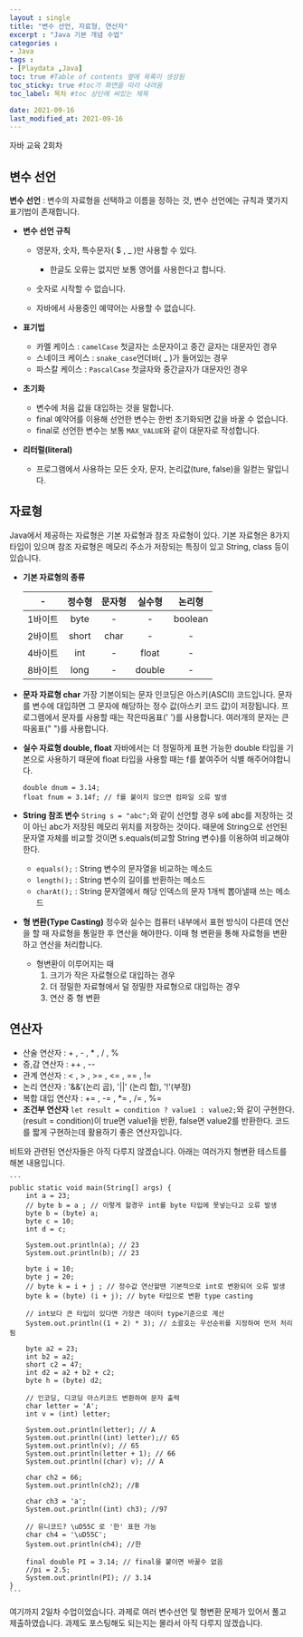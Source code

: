 ```yaml
---
layout : single
title: "변수 선언, 자료형, 연산자"
excerpt : "Java 기본 개념 수업"
categories :
- Java
tags :
- [Playdata ,Java]
toc: true #Table of contents 옆에 목록이 생성됨
toc_sticky: true #toc가 화면을 따라 내려옴
toc_label: 목차 #toc 상단에 써있는 제목

date: 2021-09-16
last_modified_at: 2021-09-16
---
```


자바 교육 2회차

## 변수 선언
<b>변수 선언</b> : 변수의 자료형을 선택하고 이름을 정하는 것, 변수 선언에는 규칙과 몇가지 표기법이 존재합니다.

- <b>변수 선언 규칙</b>
	- 영문자, 숫자, 특수문자( $ , _ )만 사용할 수 있다.
		- 한글도 오류는 없지만 보통 영어를 사용한다고 합니다.

	- 숫자로 시작할 수 없습니다.
	- 자바에서 사용중인 예약어는 사용할 수 없습니다.

- <b>표기법</b>
	- 카멜 케이스 : ```camelCase``` 첫글자는 소문자이고 중간 글자는 대문자인 경우
	- 스네이크 케이스 : ```snake_case```언더바( _ )가 들어있는 경우
	- 파스칼 케이스 : ```PascalCase``` 첫글자와 중간글자가 대문자인 경우

- <b>초기화</b>
	- 변수에 처음 값을 대입하는 것을 말합니다.
	- final 예약어를 이용해 선언한 변수는 한번 초기화되면 값을 바꿀 수 없습니다.
	- final로 선언한 변수는 보통 ```MAX_VALUE```와 같이 대문자로 작성합니다.

- <b>리터럴(literal)</b>
	- 프로그램에서 사용하는 모든 숫자, 문자, 논리값(ture, false)을 일컫는 말입니다.

## 자료형

Java에서 제공하는 자료형은 기본 자료형과 참조 자료형이 있다. 기본 자료형은 8가지 타입이 있으며 참조 자료형은 메모리 주소가 저장되는 특징이 있고 String, class 등이 있습니다.

- <b>기본 자료형의 종류</b>

	|-|정수형|문자형|실수형|논리형|
	|:---:|:---:|:---:|:---:|:---:|
	|1바이트|byte|-|-|boolean|
	|2바이트|short|char|-|-|
	|4바이트|int|-|float|-|
	|8바이트|long|-|double|-|

- <b>문자 자료형 char</b>
	가장 기본이되는 문자 인코딩은 아스키(ASCII) 코드입니다. 문자를 변수에 대입하면 그 문자에 해당하는 정수 값(아스키 코드 값)이 저장됩니다. 프로그램에서 문자를 사용할 때는 작은따옴표(' ')를 사용합니다. 여러개의 문자는 큰따옴표(" ")를 사용합니다.

- <b>실수 자료형 double, float</b>
	자바에서는 더 정밀하게 표현 가능한 double 타입을 기본으로 사용하기 때문에 float 타입을 사용할 때는 f를 붙여주어 식별 해주어야합니다.
	```
	double dnum = 3.14;
	float fnum = 3.14f; // f를 붙이지 않으면 컴파일 오류 발생
	```

- <b>String 참조 변수</b>
	```String s = "abc";```와 같이 선언할 경우 s에 abc를 저장하는 것이 아닌 abc가 저장된 메모리 위치를 저장하는 것이다. 때문에 String으로 선언된 문자열 자체를 비교할 것이면 s.equals(비교할 String 변수)를 이용하여 비교해야한다.
	- ```equals();``` : String 변수의 문자열을 비교하는 메소드
	- ```length();``` : String 변수의 길이를 반환하는 메소드
	- ```charAt();``` : String 문자열에서 해당 인덱스의 문자 1개씩 뽑아낼때 쓰는 메소드

- <b>형 변환(Type Casting)</b>
	정수와 실수는 컴퓨터 내부에서 표현 방식이 다른데 연산을 할 때 자료형을 통일한 후 연산을 해야한다. 이때 형 변환을 통해 자료형을 변환하고 연산을 처리합니다.
	- 형변환이 이루어지는 때
		1. 크기가 작은 자료형으로 대입하는 경우
		2. 더 정밀한 자료형에서 덜 정밀한 자료형으로 대입하는 경우
		3. 연산 중 형 변환

## 연산자
- 산술 연산자 : + , - , * , / , %
- 증,감 연산자 : ++ , --
- 관계 연산자 : < , > , >= , <= , == , !=
- 논리 연산자 : '&&'(논리 곱), '||' (논리 합), '!'(부정)
- 복합 대입 연산자 : += , -= , *= , /= , %=
- <b>조건부 연산자</b>
	```let result = condition ? value1 : value2;```와 같이 구현한다.
	(result = condition)이 true면 value1을 반환, false면 value2를 반환한다. 코드를 짧게 구현하는데 활용하기 좋은 연산자입니다.


비트와 관련된 연산자들은 아직 다루지 않겠습니다.
아래는 여러가지 형변환 테스트를 해본 내용입니다.

	```
	public static void main(String[] args) {
		int a = 23;
		// byte b = a ; // 이렇게 할경우 int를 byte 타입에 못넣는다고 오류 발생
		byte b = (byte) a;
		byte c = 10;
		int d = c;

		System.out.println(a); // 23
		System.out.println(b); // 23

		byte i = 10;
		byte j = 20;
		// byte k = i + j ; // 정수값 연산할땐 기본적으로 int로 변환되어 오류 발생
		byte k = (byte) (i + j); // byte 타입으로 변환 type casting

		// int보다 큰 타입이 있다면 가장큰 데이터 type기준으로 계산
		System.out.println((1 + 2) * 3); // 소괄호는 우선순위를 지정하여 먼저 처리됨

		byte a2 = 23;
		int b2 = a2;
		short c2 = 47;
		int d2 = a2 + b2 + c2;
		byte h = (byte) d2;

		// 인코딩, 디코딩 아스키코드 변환하여 문자 출력
		char letter = 'A';
		int v = (int) letter;

		System.out.println(letter); // A
		System.out.println((int) letter);// 65
		System.out.println(v); // 65
		System.out.println(letter + 1); // 66
		System.out.println((char) v); // A

		char ch2 = 66;
		System.out.println(ch2); //B

		char ch3 = 'a';
		System.out.println((int) ch3); //97

		// 유니코드? \uD55C 로 '한' 표현 가능
		char ch4 = '\uD55C';
		System.out.println(ch4); //한

		final double PI = 3.14; // final을 붙이면 바꿀수 없음
		//pi = 2.5;
		System.out.println(PI); // 3.14
	}
	```

여기까지 2일차 수업이었습니다. 과제로 여러 변수선언 및 형변환 문제가 있어서 풀고 제출하였습니다. 과제도 포스팅해도 되는지는 몰라서 아직 다루지 않겠습니다.
